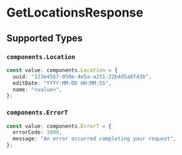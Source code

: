 # GetLocationsResponse


## Supported Types

### `components.Location`

```typescript
const value: components.Location = {
  uuid: "123e4567-050e-4e5a-a231-22b4d5a6f43b",
  editDate: "YYYY-MM-DD HH:MM:SS",
  name: "<value>",
};
```

### `components.ErrorT`

```typescript
const value: components.ErrorT = {
  errorCode: 1000,
  message: "An error occurred completing your request",
};
```

